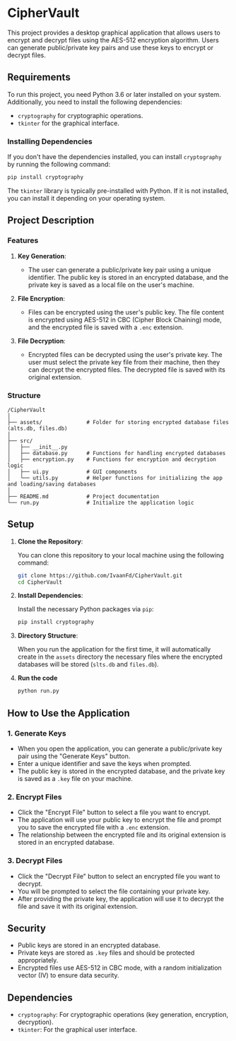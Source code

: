 # CipherVault

This project provides a desktop graphical application that allows users to encrypt and decrypt files using the AES-512 encryption algorithm. Users can generate public/private key pairs and use these keys to encrypt or decrypt files.

## Requirements

To run this project, you need Python 3.6 or later installed on your system. Additionally, you need to install the following dependencies:

- `cryptography` for cryptographic operations.
- `tkinter` for the graphical interface.

### Installing Dependencies

If you don't have the dependencies installed, you can install `cryptography` by running the following command:

```bash
pip install cryptography
```

The `tkinter` library is typically pre-installed with Python. If it is not installed, you can install it depending on your operating system.

## Project Description

### Features

1. **Key Generation**:
   - The user can generate a public/private key pair using a unique identifier. The public key is stored in an encrypted database, and the private key is saved as a local file on the user's machine.

2. **File Encryption**:
   - Files can be encrypted using the user's public key. The file content is encrypted using AES-512 in CBC (Cipher Block Chaining) mode, and the encrypted file is saved with a `.enc` extension.

3. **File Decryption**:
   - Encrypted files can be decrypted using the user's private key. The user must select the private key file from their machine, then they can decrypt the encrypted files. The decrypted file is saved with its original extension.

### Structure

```
/CipherVault
│
├── assets/              # Folder for storing encrypted database files (alts.db, files.db)
│
├── src/
│   ├── __init__.py
│   ├── database.py      # Functions for handling encrypted databases
│   ├── encryption.py    # Functions for encryption and decryption logic
│   ├── ui.py            # GUI components
│   └── utils.py         # Helper functions for initializing the app and loading/saving databases
│
├── README.md            # Project documentation
└── run.py               # Initialize the application logic
```

## Setup

1. **Clone the Repository**:

   You can clone this repository to your local machine using the following command:

   ```bash
   git clone https://github.com/IvaanFd/CipherVault.git
   cd CipherVault
   ```

2. **Install Dependencies**:

   Install the necessary Python packages via `pip`:

   ```bash
   pip install cryptography
   ```

3. **Directory Structure**:

   When you run the application for the first time, it will automatically create in the `assets` directory the necessary files where the encrypted databases will be stored (`slts.db` and `files.db`).

4. **Run the code**

   ```bash
   python run.py
   ```

## How to Use the Application

### 1. **Generate Keys**

- When you open the application, you can generate a public/private key pair using the "Generate Keys" button.
- Enter a unique identifier and save the keys when prompted.
- The public key is stored in the encrypted database, and the private key is saved as a `.key` file on your machine.

### 2. **Encrypt Files**

- Click the "Encrypt File" button to select a file you want to encrypt.
- The application will use your public key to encrypt the file and prompt you to save the encrypted file with a `.enc` extension.
- The relationship between the encrypted file and its original extension is stored in an encrypted database.

### 3. **Decrypt Files**

- Click the "Decrypt File" button to select an encrypted file you want to decrypt.
- You will be prompted to select the file containing your private key.
- After providing the private key, the application will use it to decrypt the file and save it with its original extension.

## Security

- Public keys are stored in an encrypted database.
- Private keys are stored as `.key` files and should be protected appropriately.
- Encrypted files use AES-512 in CBC mode, with a random initialization vector (IV) to ensure data security.

## Dependencies

- `cryptography`: For cryptographic operations (key generation, encryption, decryption).
- `tkinter`: For the graphical user interface.
